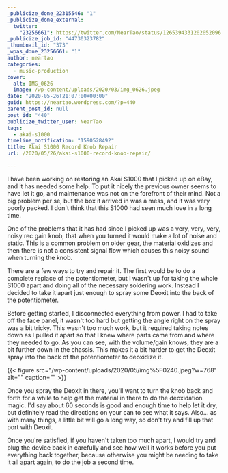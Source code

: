 ```yaml
---
_publicize_done_22315546: "1"
_publicize_done_external:
  twitter:
    "23256661": https://twitter.com/NearTao/status/1265394331202052096
_publicize_job_id: "44730323782"
_thumbnail_id: "373"
_wpas_done_23256661: "1"
author: neartao
categories:
  - music-production
cover:
  alt: IMG_0626
  image: /wp-content/uploads/2020/03/img_0626.jpeg
date: "2020-05-26T21:07:00+00:00"
guid: https://neartao.wordpress.com/?p=440
parent_post_id: null
post_id: "440"
publicize_twitter_user: NearTao
tags:
  - akai-s1000
timeline_notification: "1590528492"
title: Akai S1000 Record Knob Repair
url: /2020/05/26/akai-s1000-record-knob-repair/

---
```

I have been working on restoring an Akai S1000 that I picked up on eBay, and it has needed some help. To put it nicely the previous owner seems to have let it go, and maintenance was not on the forefront of their mind. Not a big problem per se, but the box it arrived in was a mess, and it was very poorly packed. I don't think that this S1000 had seen much love in a long time.

One of the problems that it has had since I picked up was a very, very, very, noisy rec gain knob, that when you turned it would make a lot of noise and static. This is a common problem on older gear, the material oxidizes and then there is not a consistent signal flow which causes this noisy sound when turning the knob.

There are a few ways to try and repair it. The first would be to do a complete replace of the potentiometer, but I wasn't up for taking the whole S1000 apart and doing all of the necessary soldering work. Instead I decided to take it apart just enough to spray some Deoxit into the back of the potentiometer.

Before getting started, I disconnected everything from power. I had to take off the face panel, it wasn't too hard but getting the angle right on the spray was a bit tricky. This wasn't too much work, but it required taking notes down as I pulled it apart so that I knew where parts came from and where they needed to go. As you can see, with the volume/gain knows, they are a bit further down in the chassis. This makes it a bit harder to get the Deoxit spray into the back of the potentiometer to deoxidize it.

{{< figure src="/wp-content/uploads/2020/05/img%5F0240.jpeg?w=768" alt="" caption="" >}}

Once you spray the Deoxit in there, you'll want to turn the knob back and forth for a while to help get the material in there to do the deoxidation magic. I'd say about 60 seconds is good and enough time to help let it dry, but definitely read the directions on your can to see what it says. Also... as with many things, a little bit will go a long way, so don't try and fill up that port with Deoxit.

Once you're satisfied, if you haven't taken too much apart, I would try and plug the device back in carefully and see how well it works before you put everything back together, because otherwise you might be needing to take it all apart again, to do the job a second time.
